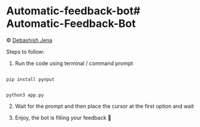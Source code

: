 # Automatic-feedback-bot# Automatic-Feedback-Bot

© [Debashish Jena](http://github.com/coder-ashish)

Steps to follow:

1. Run the code using terminal / command prompt

```

pip install pynput

```

```

python3 app.py

```

2. Wait for the prompt and then place the cursor at the first option and wait

3. Enjoy, the bot is filling your feedback 🚀

